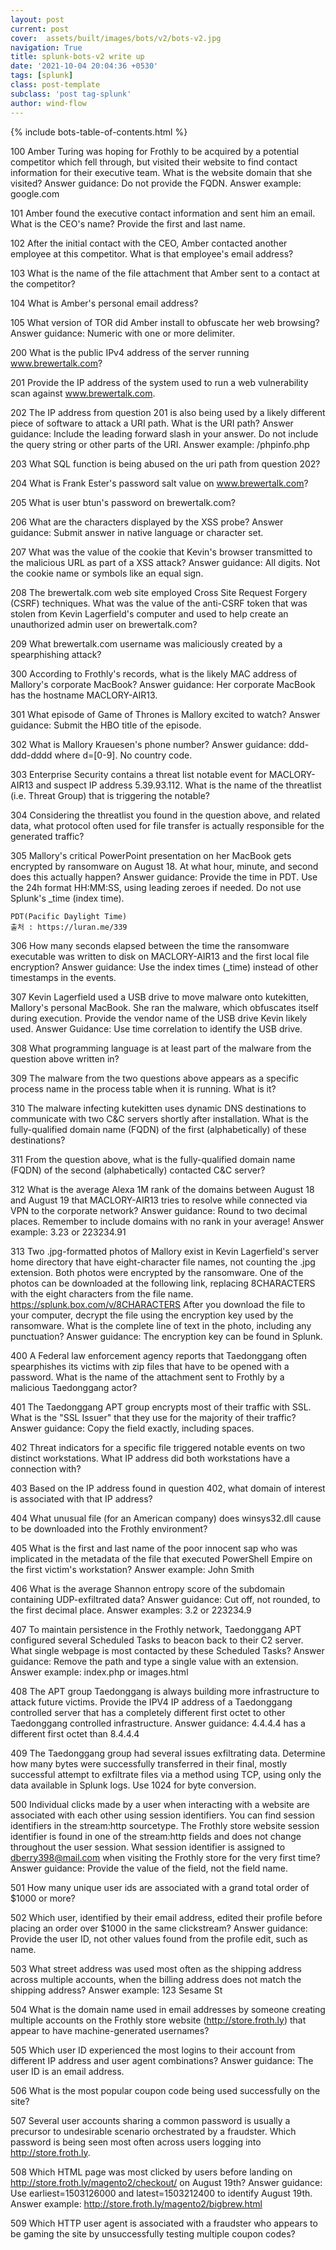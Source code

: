 ```yaml
---
layout: post
current: post
cover:  assets/built/images/bots/v2/bots-v2.jpg
navigation: True
title: splunk-bots-v2 write up
date: '2021-10-04 20:04:36 +0530'
tags: [splunk]
class: post-template
subclass: 'post tag-splunk'
author: wind-flow
---
```

{% include bots-table-of-contents.html %}

100	Amber Turing was hoping for Frothly to be acquired by a potential competitor which fell through, but visited their website to find contact information for their executive team. What is the website domain that she visited? Answer guidance: Do not provide the FQDN. Answer example: google.com

101	Amber found the executive contact information and sent him an email. What is the CEO's name? Provide the first and last name.

102	After the initial contact with the CEO, Amber contacted another employee at this competitor. What is that employee's email address?

103	What is the name of the file attachment that Amber sent to a contact at the competitor?

104	What is Amber's personal email address?

105	What version of TOR did Amber install to obfuscate her web browsing? Answer guidance: Numeric with one or more delimiter.

200	What is the public IPv4 address of the server running www.brewertalk.com?

201	Provide the IP address of the system used to run a web vulnerability scan against www.brewertalk.com.

202	The IP address from question 201 is also being used by a likely different piece of software to attack a URI path. What is the URI path? Answer guidance: Include the leading forward slash in your answer. Do not include the query string or other parts of the URI. Answer example: /phpinfo.php

203	What SQL function is being abused on the uri path from question 202?

204	What is Frank Ester's password salt value on www.brewertalk.com?

205	What is user btun's password on brewertalk.com?

206	What are the characters displayed by the XSS probe? Answer guidance: Submit answer in native language or character set.

207	What was the value of the cookie that Kevin's browser transmitted to the malicious URL as part of a XSS attack? Answer guidance: All digits. Not the cookie name or symbols like an equal sign.

208	The brewertalk.com web site employed Cross Site Request Forgery (CSRF) techniques. What was the value of the anti-CSRF token that was stolen from Kevin Lagerfield's computer and used to help create an unauthorized admin user on brewertalk.com?

209	What brewertalk.com username was maliciously created by a spearphishing attack?

300	According to Frothly's records, what is the likely MAC address of Mallory's corporate MacBook? Answer guidance: Her corporate MacBook has the hostname MACLORY-AIR13.

301	What episode of Game of Thrones is Mallory excited to watch? Answer guidance: Submit the HBO title of the episode.

302	What is Mallory Krauesen's phone number? Answer guidance: ddd-ddd-dddd where d=[0-9]. No country code.

303	Enterprise Security contains a threat list notable event for MACLORY-AIR13 and suspect IP address 5.39.93.112. What is the name of the threatlist (i.e. Threat Group) that is triggering the notable?

304	Considering the threatlist you found in the question above, and related data, what protocol often used for file transfer is actually responsible for the generated traffic?

305	Mallory's critical PowerPoint presentation on her MacBook gets encrypted by ransomware on August 18. At what hour, minute, and second does this actually happen? Answer guidance: Provide the time in PDT. Use the 24h format HH:MM:SS, using leading zeroes if needed. Do not use Splunk's _time (index time).

~~~
PDT(Pacific Daylight Time)
출처 : https://luran.me/339
~~~

306	How many seconds elapsed between the time the ransomware executable was written to disk on MACLORY-AIR13 and the first local file encryption? Answer guidance: Use the index times (_time) instead of other timestamps in the events.

307	Kevin Lagerfield used a USB drive to move malware onto kutekitten, Mallory's personal MacBook. She ran the malware, which obfuscates itself during execution. Provide the vendor name of the USB drive Kevin likely used. Answer Guidance: Use time correlation to identify the USB drive.

308	What programming language is at least part of the malware from the question above written in?

309	The malware from the two questions above appears as a specific process name in the process table when it is running. What is it?

310	The malware infecting kutekitten uses dynamic DNS destinations to communicate with two C&C servers shortly after installation. What is the fully-qualified domain name (FQDN) of the first (alphabetically) of these destinations?

311	From the question above, what is the fully-qualified domain name (FQDN) of the second (alphabetically) contacted C&C server?

312	What is the average Alexa 1M rank of the domains between August 18 and August 19 that MACLORY-AIR13 tries to resolve while connected via VPN to the corporate network? Answer guidance: Round to two decimal places. Remember to include domains with no rank in your average! Answer example: 3.23 or 223234.91

313	Two .jpg-formatted photos of Mallory exist in Kevin Lagerfield's server home directory that have eight-character file names, not counting the .jpg extension. Both photos were encrypted by the ransomware. One of the photos can be downloaded at the following link, replacing 8CHARACTERS with the eight characters from the file name. https://splunk.box.com/v/8CHARACTERS After you download the file to your computer, decrypt the file using the encryption key used by the ransomware. What is the complete line of text in the photo, including any punctuation? Answer guidance: The encryption key can be found in Splunk.

400	A Federal law enforcement agency reports that Taedonggang often spearphishes its victims with zip files that have to be opened with a password. What is the name of the attachment sent to Frothly by a malicious Taedonggang actor?

401	The Taedonggang APT group encrypts most of their traffic with SSL. What is the "SSL Issuer" that they use for the majority of their traffic? Answer guidance: Copy the field exactly, including spaces.

402	Threat indicators for a specific file triggered notable events on two distinct workstations. What IP address did both workstations have a connection with?

403	Based on the IP address found in question 402, what domain of interest is associated with that IP address?

404	What unusual file (for an American company) does winsys32.dll cause to be downloaded into the Frothly environment?

405	What is the first and last name of the poor innocent sap who was implicated in the metadata of the file that executed PowerShell Empire on the first victim's workstation? Answer example: John Smith

406	What is the average Shannon entropy score of the subdomain containing UDP-exfiltrated data? Answer guidance: Cut off, not rounded, to the first decimal place. Answer examples: 3.2 or 223234.9

407	To maintain persistence in the Frothly network, Taedonggang APT configured several Scheduled Tasks to beacon back to their C2 server. What single webpage is most contacted by these Scheduled Tasks? Answer guidance: Remove the path and type a single value with an extension. Answer example: index.php or images.html

408	The APT group Taedonggang is always building more infrastructure to attack future victims. Provide the IPV4 IP address of a Taedonggang controlled server that has a completely different first octet to other Taedonggang controlled infrastructure. Answer guidance: 4.4.4.4 has a different first octet than 8.4.4.4

409	The Taedonggang group had several issues exfiltrating data. Determine how many bytes were successfully transferred in their final, mostly successful attempt to exfiltrate files via a method using TCP, using only the data available in Splunk logs. Use 1024 for byte conversion.

500	Individual clicks made by a user when interacting with a website are associated with each other using session identifiers. You can find session identifiers in the stream:http sourcetype. The Frothly store website session identifier is found in one of the stream:http fields and does not change throughout the user session. What session identifier is assigned to dberry398@mail.com when visiting the Frothly store for the very first time? Answer guidance: Provide the value of the field, not the field name.

501	How many unique user ids are associated with a grand total order of $1000 or more?

502	Which user, identified by their email address, edited their profile before placing an order over $1000 in the same clickstream? Answer guidance: Provide the user ID, not other values found from the profile edit, such as name.

503	What street address was used most often as the shipping address across multiple accounts, when the billing address does not match the shipping address? Answer example: 123 Sesame St

504	What is the domain name used in email addresses by someone creating multiple accounts on the Frothly store website (http://store.froth.ly) that appear to have machine-generated usernames?

505	Which user ID experienced the most logins to their account from different IP address and user agent combinations? Answer guidance: The user ID is an email address.

506	What is the most popular coupon code being used successfully on the site?

507	Several user accounts sharing a common password is usually a precursor to undesirable scenario orchestrated by a fraudster. Which password is being seen most often across users logging into http://store.froth.ly.

508	Which HTML page was most clicked by users before landing on http://store.froth.ly/magento2/checkout/ on August 19th? Answer guidance: Use earliest=1503126000 and latest=1503212400 to identify August 19th. Answer example: http://store.froth.ly/magento2/bigbrew.html

509	Which HTTP user agent is associated with a fraudster who appears to be gaming the site by unsuccessfully testing multiple coupon codes?